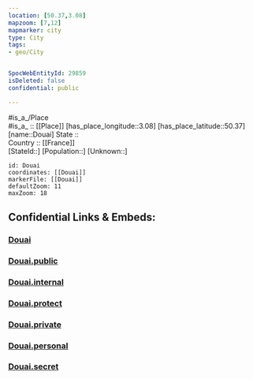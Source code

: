 ```yaml
---
location: [50.37,3.08] 
mapzoom: [7,12] 
mapmarker: city 
type: City
tags:
- geo/City


SpocWebEntityId: 29859
isDeleted: false
confidential: public

---
```

#is_a_/Place  
#is_a_ :: [[Place]] 
[has_place_longitude::3.08] 
[has_place_latitude::50.37] 
[name::Douai] 
State ::  
Country :: [[France]]  
[StateId::] 
[Population::] 
[Unknown::] 


```leaflet
id: Douai
coordinates: [[Douai]] 
markerFile: [[Douai]] 
defaultZoom: 11 
maxZoom: 18
```


## Confidential Links & Embeds: 

### [Douai](/_Standards/Earth/Continent/Europe/Europe~West/France/regions~France/Hauts-de-France/departments~Hauts-de-France/Hauts-de-France~Nord/communes~Nord/Douai/cities~Douai/Douai.md) 

### [Douai.public](/_public/Earth/Continent/Europe/Europe~West/France/regions~France/Hauts-de-France/departments~Hauts-de-France/Hauts-de-France~Nord/communes~Nord/Douai/cities~Douai/Douai.public.md) 

### [Douai.internal](/_internal/Earth/Continent/Europe/Europe~West/France/regions~France/Hauts-de-France/departments~Hauts-de-France/Hauts-de-France~Nord/communes~Nord/Douai/cities~Douai/Douai.internal.md) 

### [Douai.protect](/_protect/Earth/Continent/Europe/Europe~West/France/regions~France/Hauts-de-France/departments~Hauts-de-France/Hauts-de-France~Nord/communes~Nord/Douai/cities~Douai/Douai.protect.md) 

### [Douai.private](/_private/Earth/Continent/Europe/Europe~West/France/regions~France/Hauts-de-France/departments~Hauts-de-France/Hauts-de-France~Nord/communes~Nord/Douai/cities~Douai/Douai.private.md) 

### [Douai.personal](/_personal/Earth/Continent/Europe/Europe~West/France/regions~France/Hauts-de-France/departments~Hauts-de-France/Hauts-de-France~Nord/communes~Nord/Douai/cities~Douai/Douai.personal.md) 

### [Douai.secret](/_secret/Earth/Continent/Europe/Europe~West/France/regions~France/Hauts-de-France/departments~Hauts-de-France/Hauts-de-France~Nord/communes~Nord/Douai/cities~Douai/Douai.secret.md)


